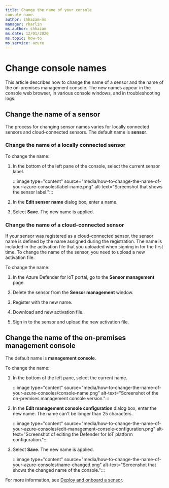 ```yaml
---
title: Change the name of your console
console name.
author: shhazam-ms
manager: rkarlin
ms.author: shhazam
ms.date: 12/01/2020
ms.topic: how-to
ms.service: azure
---
```


# Change console names

This article describes how to change the name of a sensor and the name of the on-premises management console. The new names appear in the console web browser, in various console windows, and in troubleshooting logs.

## Change the name of a sensor

The process for changing sensor names varies for locally connected sensors and cloud-connected sensors. The default name is **sensor**.

### Change the name of a locally connected sensor

To change the name:

1. In the bottom of the left pane of the console, select the current sensor label.

   :::image type="content" source="media/how-to-change-the-name-of-your-azure-consoles/label-name.png" alt-text="Screenshot that shows the sensor label.":::

1. In the **Edit sensor name** dialog box, enter a name.

1. Select **Save**. The new name is applied.

### Change the name of a cloud-connected sensor

If your sensor was registered as a cloud-connected sensor, the sensor name is defined by the name assigned during the registration. The name is included in the activation file that you uploaded when signing in for the first time. To change the name of the sensor, you need to upload a new activation file.

To change the name:

1. In the Azure Defender for IoT portal, go to the **Sensor management** page.

1. Delete the sensor from the **Sensor management** window.

1. Register with the new name.

1. Download and new activation file.

1. Sign in to the sensor and upload the new activation file.

## Change the name of the on-premises management console

The default name is **management console**.

To change the name:

1. In the bottom of the left pane, select the current name.

   :::image type="content" source="media/how-to-change-the-name-of-your-azure-consoles/console-name.png" alt-text="Screenshot of the on-premises management console version.":::

2. In the **Edit management console configuration** dialog box, enter the new name. The name can't be longer than 25 characters.

   :::image type="content" source="media/how-to-change-the-name-of-your-azure-consoles/edit-management-console-configuration.png" alt-text="Screenshot of editing the Defender for IoT platform configuration.":::

3. Select **Save**. The new name is applied.

   :::image type="content" source="media/how-to-change-the-name-of-your-azure-consoles/name-changed.png" alt-text="Screenshot that shows the changed name of the console.":::

For more information, see [Deploy and onboard a sensor](how-to-onboard-sensors.md). 
